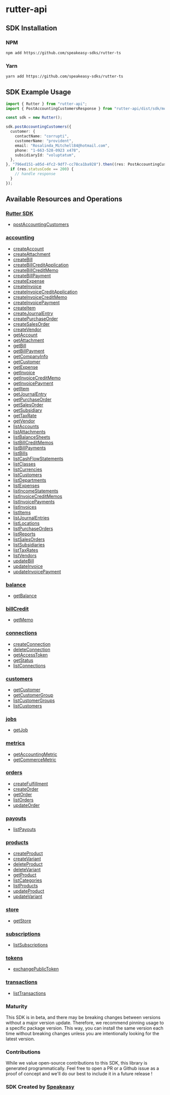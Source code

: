# rutter-api

<!-- Start SDK Installation -->
## SDK Installation

### NPM

```bash
npm add https://github.com/speakeasy-sdks/rutter-ts
```

### Yarn

```bash
yarn add https://github.com/speakeasy-sdks/rutter-ts
```
<!-- End SDK Installation -->

## SDK Example Usage
<!-- Start SDK Example Usage -->
```typescript
import { Rutter } from "rutter-api";
import { PostAccountingCustomersResponse } from "rutter-api/dist/sdk/models/operations";

const sdk = new Rutter();

sdk.postAccountingCustomers({
  customer: {
    contactName: "corrupti",
    customerName: "provident",
    email: "Rosalinda_Mitchell84@hotmail.com",
    phone: "1-663-528-0923 x478",
    subsidiaryId: "voluptatum",
  },
}, "796ed151-a05d-4fc2-9df7-cc78ca1ba928").then((res: PostAccountingCustomersResponse) => {
  if (res.statusCode == 200) {
    // handle response
  }
});
```
<!-- End SDK Example Usage -->

<!-- Start SDK Available Operations -->
## Available Resources and Operations

### [Rutter SDK](docs/sdks/rutter/README.md)

* [postAccountingCustomers](docs/sdks/rutter/README.md#postaccountingcustomers)

### [accounting](docs/sdks/accounting/README.md)

* [createAccount](docs/sdks/accounting/README.md#createaccount)
* [createAttachment](docs/sdks/accounting/README.md#createattachment)
* [createBill](docs/sdks/accounting/README.md#createbill)
* [createBillCreditApplication](docs/sdks/accounting/README.md#createbillcreditapplication)
* [createBillCreditMemo](docs/sdks/accounting/README.md#createbillcreditmemo)
* [createBillPayment](docs/sdks/accounting/README.md#createbillpayment)
* [createExpense](docs/sdks/accounting/README.md#createexpense)
* [createInvoice](docs/sdks/accounting/README.md#createinvoice)
* [createInvoiceCreditApplication](docs/sdks/accounting/README.md#createinvoicecreditapplication)
* [createInvoiceCreditMemo](docs/sdks/accounting/README.md#createinvoicecreditmemo)
* [createInvoicePayment](docs/sdks/accounting/README.md#createinvoicepayment)
* [createItem](docs/sdks/accounting/README.md#createitem)
* [createJournalEntry](docs/sdks/accounting/README.md#createjournalentry)
* [createPurchaseOrder](docs/sdks/accounting/README.md#createpurchaseorder)
* [createSalesOrder](docs/sdks/accounting/README.md#createsalesorder)
* [createVendor](docs/sdks/accounting/README.md#createvendor)
* [getAccount](docs/sdks/accounting/README.md#getaccount)
* [getAttachment](docs/sdks/accounting/README.md#getattachment)
* [getBill](docs/sdks/accounting/README.md#getbill)
* [getBillPayment](docs/sdks/accounting/README.md#getbillpayment)
* [getCompanyInfo](docs/sdks/accounting/README.md#getcompanyinfo)
* [getCustomer](docs/sdks/accounting/README.md#getcustomer)
* [getExpense](docs/sdks/accounting/README.md#getexpense)
* [getInvoice](docs/sdks/accounting/README.md#getinvoice)
* [getInvoiceCreditMemo](docs/sdks/accounting/README.md#getinvoicecreditmemo)
* [getInvoicePayment](docs/sdks/accounting/README.md#getinvoicepayment)
* [getItem](docs/sdks/accounting/README.md#getitem)
* [getJournalEntry](docs/sdks/accounting/README.md#getjournalentry)
* [getPurchaseOrder](docs/sdks/accounting/README.md#getpurchaseorder)
* [getSalesOrder](docs/sdks/accounting/README.md#getsalesorder)
* [getSubsidiary](docs/sdks/accounting/README.md#getsubsidiary)
* [getTaxRate](docs/sdks/accounting/README.md#gettaxrate)
* [getVendor](docs/sdks/accounting/README.md#getvendor)
* [listAccounts](docs/sdks/accounting/README.md#listaccounts)
* [listAttachments](docs/sdks/accounting/README.md#listattachments)
* [listBalanceSheets](docs/sdks/accounting/README.md#listbalancesheets)
* [listBillCreditMemos](docs/sdks/accounting/README.md#listbillcreditmemos)
* [listBillPayments](docs/sdks/accounting/README.md#listbillpayments)
* [listBills](docs/sdks/accounting/README.md#listbills)
* [listCashFlowStatements](docs/sdks/accounting/README.md#listcashflowstatements)
* [listClasses](docs/sdks/accounting/README.md#listclasses)
* [listCurrencies](docs/sdks/accounting/README.md#listcurrencies)
* [listCustomers](docs/sdks/accounting/README.md#listcustomers)
* [listDepartments](docs/sdks/accounting/README.md#listdepartments)
* [listExpenses](docs/sdks/accounting/README.md#listexpenses)
* [listIncomeStatements](docs/sdks/accounting/README.md#listincomestatements)
* [listInvoiceCreditMemos](docs/sdks/accounting/README.md#listinvoicecreditmemos)
* [listInvoicePayments](docs/sdks/accounting/README.md#listinvoicepayments)
* [listInvoices](docs/sdks/accounting/README.md#listinvoices)
* [listItems](docs/sdks/accounting/README.md#listitems)
* [listJournalEntries](docs/sdks/accounting/README.md#listjournalentries)
* [listLocations](docs/sdks/accounting/README.md#listlocations)
* [listPurchaseOrders](docs/sdks/accounting/README.md#listpurchaseorders)
* [listReports](docs/sdks/accounting/README.md#listreports)
* [listSalesOrders](docs/sdks/accounting/README.md#listsalesorders)
* [listSubsidiaries](docs/sdks/accounting/README.md#listsubsidiaries)
* [listTaxRates](docs/sdks/accounting/README.md#listtaxrates)
* [listVendors](docs/sdks/accounting/README.md#listvendors)
* [updateBill](docs/sdks/accounting/README.md#updatebill)
* [updateInvoice](docs/sdks/accounting/README.md#updateinvoice)
* [updateInvoicePayment](docs/sdks/accounting/README.md#updateinvoicepayment)

### [balance](docs/sdks/balance/README.md)

* [getBalance](docs/sdks/balance/README.md#getbalance)

### [billCredit](docs/sdks/billcredit/README.md)

* [getMemo](docs/sdks/billcredit/README.md#getmemo)

### [connections](docs/sdks/connections/README.md)

* [createConnection](docs/sdks/connections/README.md#createconnection)
* [deleteConnection](docs/sdks/connections/README.md#deleteconnection)
* [getAccessToken](docs/sdks/connections/README.md#getaccesstoken)
* [getStatus](docs/sdks/connections/README.md#getstatus)
* [listConnections](docs/sdks/connections/README.md#listconnections)

### [customers](docs/sdks/customers/README.md)

* [getCustomer](docs/sdks/customers/README.md#getcustomer)
* [getCustomerGroup](docs/sdks/customers/README.md#getcustomergroup)
* [listCustomerGroups](docs/sdks/customers/README.md#listcustomergroups)
* [listCustomers](docs/sdks/customers/README.md#listcustomers)

### [jobs](docs/sdks/jobs/README.md)

* [getJob](docs/sdks/jobs/README.md#getjob)

### [metrics](docs/sdks/metrics/README.md)

* [getAccountingMetric](docs/sdks/metrics/README.md#getaccountingmetric)
* [getCommerceMetric](docs/sdks/metrics/README.md#getcommercemetric)

### [orders](docs/sdks/orders/README.md)

* [createFulfillment](docs/sdks/orders/README.md#createfulfillment)
* [createOrder](docs/sdks/orders/README.md#createorder)
* [getOrder](docs/sdks/orders/README.md#getorder)
* [listOrders](docs/sdks/orders/README.md#listorders)
* [updateOrder](docs/sdks/orders/README.md#updateorder)

### [payouts](docs/sdks/payouts/README.md)

* [listPayouts](docs/sdks/payouts/README.md#listpayouts)

### [products](docs/sdks/products/README.md)

* [createProduct](docs/sdks/products/README.md#createproduct)
* [createVariant](docs/sdks/products/README.md#createvariant)
* [deleteProduct](docs/sdks/products/README.md#deleteproduct)
* [deleteVariant](docs/sdks/products/README.md#deletevariant)
* [getProduct](docs/sdks/products/README.md#getproduct)
* [listCategories](docs/sdks/products/README.md#listcategories)
* [listProducts](docs/sdks/products/README.md#listproducts)
* [updateProduct](docs/sdks/products/README.md#updateproduct)
* [updateVariant](docs/sdks/products/README.md#updatevariant)

### [store](docs/sdks/store/README.md)

* [getStore](docs/sdks/store/README.md#getstore)

### [subscriptions](docs/sdks/subscriptions/README.md)

* [listSubscriptions](docs/sdks/subscriptions/README.md#listsubscriptions)

### [tokens](docs/sdks/tokens/README.md)

* [exchangePublicToken](docs/sdks/tokens/README.md#exchangepublictoken)

### [transactions](docs/sdks/transactions/README.md)

* [listTransactions](docs/sdks/transactions/README.md#listtransactions)
<!-- End SDK Available Operations -->

### Maturity

This SDK is in beta, and there may be breaking changes between versions without a major version update. Therefore, we recommend pinning usage
to a specific package version. This way, you can install the same version each time without breaking changes unless you are intentionally
looking for the latest version.

### Contributions

While we value open-source contributions to this SDK, this library is generated programmatically.
Feel free to open a PR or a Github issue as a proof of concept and we'll do our best to include it in a future release !

### SDK Created by [Speakeasy](https://docs.speakeasyapi.dev/docs/using-speakeasy/client-sdks)
